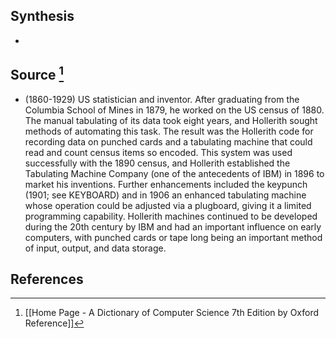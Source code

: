 ## Synthesis
- 
## Source [^1]
- (1860-1929) US statistician and inventor. After graduating from the Columbia School of Mines in 1879, he worked on the US census of 1880. The manual tabulating of its data took eight years, and Hollerith sought methods of automating this task. The result was the Hollerith code for recording data on punched cards and a tabulating machine that could read and count census items so encoded. This system was used successfully with the 1890 census, and Hollerith established the Tabulating Machine Company (one of the antecedents of IBM) in 1896 to market his inventions. Further enhancements included the keypunch (1901; see KEYBOARD) and in 1906 an enhanced tabulating machine whose operation could be adjusted via a plugboard, giving it a limited programming capability. Hollerith machines continued to be developed during the 20th century by IBM and had an important influence on early computers, with punched cards or tape long being an important method of input, output, and data storage.
## References

[^1]: [[Home Page - A Dictionary of Computer Science 7th Edition by Oxford Reference]]
